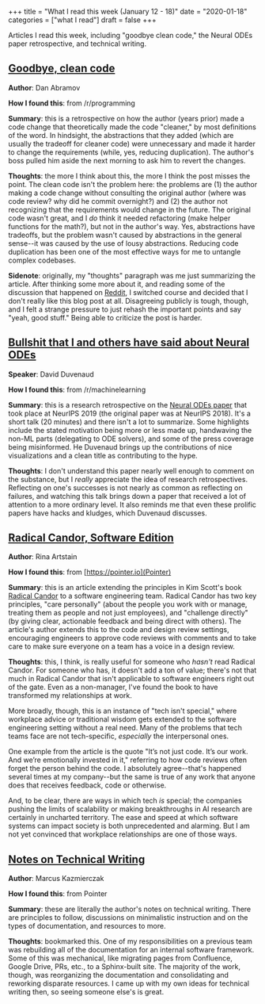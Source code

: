 +++
title = "What I read this week (January 12 - 18)"
date = "2020-01-18"
categories = ["what I read"]
draft = false
+++

Articles I read this week, including "goodbye clean code," the Neural ODEs paper retrospective, and technical writing. <!--more-->

## [Goodbye, clean code](https://overreacted.io/goodbye-clean-code/)
**Author**: Dan Abramov

**How I found this**: from /r/programming

**Summary**: this is a retrospective on how the author (years prior) made a code change that theoretically made the code "cleaner," by most definitions of the word. In hindsight, the abstractions that they added (which are usually the tradeoff for cleaner code) were unnecessary and made it harder to change the requirements (while, yes, reducing duplication). The author's boss pulled him aside the next morning to ask him to revert the changes.

**Thoughts**: the more I think about this, the more I think the post misses the point. The clean code isn't the problem here: the problems are (1) the author making a code change without consulting the original author (where was code review? why did he commit overnight?) and (2) the author not recognizing that the requirements would change in the future. The original code wasn't great, and I *do* think it needed refactoring (make helper functions for the math?), but not in the author's way. Yes, abstractions have tradeoffs, but the problem wasn't caused by abstractions in the general sense--it was caused by the use of lousy abstractions. Reducing code duplication has been one of the most effective ways for me to untangle complex codebases.

**Sidenote**: originally, my "thoughts" paragraph was me just summarizing the article. After thinking some more about it, and reading some of the discussion that happened on [Reddit](https://old.reddit.com/r/programming/comments/eng355/goodbye_clean_code/), I switched course and decided that I don't really like this blog post at all. Disagreeing publicly is tough, though, and I felt a strange pressure to just rehash the important points and say "yeah, good stuff." Being able to criticize the post is harder.


## [Bullshit that I and others have said about Neural ODEs](https://www.youtube.com/watch?v=YZ-_E7A3V2w)
**Speaker**: David Duvenaud

**How I found this**: from /r/machinelearning

**Summary**: this is a research retrospective on the [Neural ODEs paper](https://arxiv.org/abs/1806.07366) that took place at NeurIPS 2019 (the original paper was at NeurIPS 2018). It's a short talk (20 minutes) and there isn't a lot to summarize. Some highlights include the stated motivation being more or less made up, handwaving the non-ML parts (delegating to ODE solvers), and some of the press coverage being misinformed. He Duvenaud brings up the contributions of nice visualizations and a clean title as contributing to the hype.

**Thoughts**: I don't understand this paper nearly well enough to comment on the substance, but I *really* appreciate the idea of research retrospectives. Reflecting on one's successes is not nearly as common as reflecting on failures, and watching this talk brings down a paper that received a lot of attention to a more ordinary level. It also reminds me that even these prolific papers have hacks and kludges, which Duvenaud discusses.


## [Radical Candor, Software Edition](https://medium.com/@rinaarts/radical-candor-software-edition-d4b5ad401be3)

**Author**: Rina Artstain

**How I found this**: from [https://pointer.io](Pointer)

**Summary**: this is an article extending the principles in Kim Scott's book [Radical Candor](https://www.radicalcandor.com/the-book/) to a software engineering team. Radical Candor has two key principles, "care personally" (about the people you work with or manage, treating them as people and not just employees), and "challenge directly" (by giving clear, actionable feedback and being direct with others). The article's author extends this to the code and design review settings, encouraging engineers to approve code reviews with comments and to take care to make sure everyone on a team has a voice in a design review.

**Thoughts**: this, I think, is really useful for someone who *hasn't* read Radical Candor. For someone who has, it doesn't add a ton of value; there's not that much in Radical Candor that isn't applicable to software engineers right out of the gate. Even as a non-manager, I've found the book to have transformed my relationships at work.

More broadly, though, this is an instance of "tech isn't special," where workplace advice or traditional wisdom gets extended to the software engineering setting without a real need. Many of the problems that tech teams face are not tech-specific, *especially* the interpersonal ones.

One example from the article is the quote "It’s not just code. It’s our work. And we’re emotionally invested in it," referring to how code reviews often forget the person behind the code. I absolutely agree--that's happened several times at my company--but the same is true of any work that anyone does that receives feedback, code or otherwise. 

And, to be clear, there are ways in which tech *is* special; the companies pushing the limits of scalability or making breakthroughs in AI research are certainly in uncharted territory. The ease and speed at which software systems can impact society is both unprecedented and alarming. But I am not yet convinced that workplace relationships are one of those ways.


## [Notes on Technical Writing](https://mkaz.blog/misc/notes-on-technical-writing)
**Author**: Marcus Kazmierczak

**How I found this**: from Pointer

**Summary**: these are literally the author's notes on technical writing. There are principles to follow, discussions on minimalistic instruction and on the types of documentation, and resources to more.

**Thoughts**: bookmarked this. One of my responsibilities on a previous team was rebuilding all of the documentation for an internal software framework. Some of this was mechanical, like migrating pages from Confluence, Google Drive, PRs, etc., to a Sphinx-built site. The majority of the work, though, was reorganizing the documentation and consolidating and reworking disparate resources. I came up with my own ideas for technical writing then, so seeing someone else's is great.



